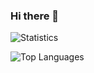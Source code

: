 ### Hi there 👋

<!--
**Omaraitbenhaddi/Omaraitbenhaddi** is a ✨ _special_ ✨ repository because its `README.md` (this file) appears on your GitHub profile.

Here are some ideas to get you started:

- 🔭 I’m currently working on ...
- 🌱 I’m currently learning CS engineering student
- 👯 I’m looking to collaborate on machine learning / dev ops / cyber securite / Software Developer
- 🤔 I’m looking for help with ...
- 💬 Ask me about ...
- 📫 How to reach me: ...
- 😄 Pronouns: ...
- ⚡ Fun fact: ...
-->


![Statistics](https://github-readme-stats.vercel.app/api?username=Omaraitbenhaddi&count_private=true&show_icons=true&theme=radical)


![Top Languages](https://github-readme-stats.vercel.app/api/top-langs/?username=Omaraitbenhaddi&show_icons=true&theme=radical)
